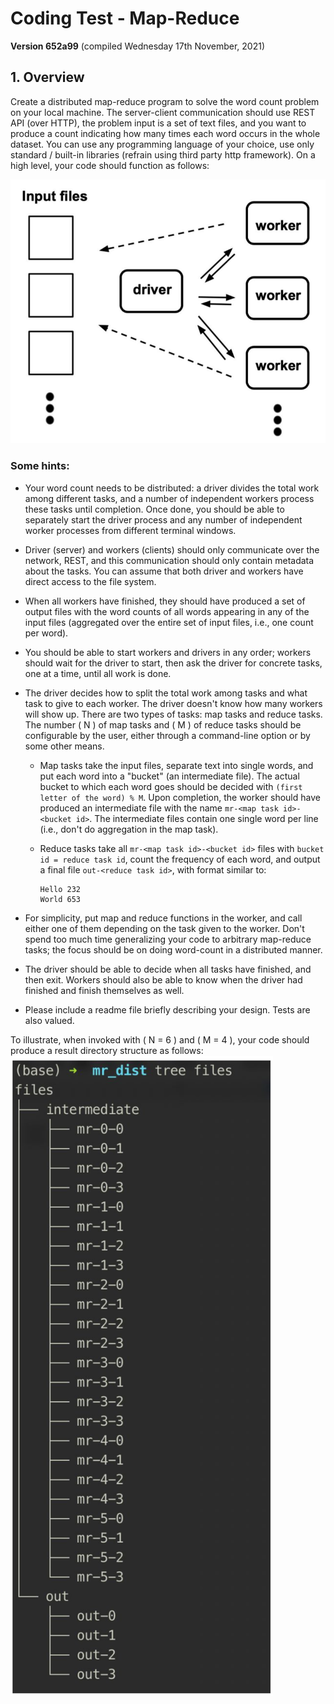 # Coding Test - Map-Reduce

**Version 652a99** (compiled Wednesday 17th November, 2021)

## 1. Overview

Create a distributed map-reduce program to solve the word count problem on your local machine. 
The server-client communication should use REST API (over HTTP), the problem input is a set of text files, and you want to produce a count indicating how many times each word occurs in the whole dataset. 
You can use any programming language of your choice, use only standard / built-in libraries (refrain using third party http framework). 
On a high level, your code should function as follows:

![screenshoot1](./screenshot1.png)

### Some hints:

- Your word count needs to be distributed: a driver divides the total work among different tasks, and a number of independent workers process these tasks until completion. 
  Once done, you should be able to separately start the driver process and any number of independent worker processes from different terminal windows.
  
- Driver (server) and workers (clients) should only communicate over the network, REST, and this communication should only contain metadata about the tasks. 
  You can assume that both driver and workers have direct access to the file system.
  
- When all workers have finished, they should have produced a set of output files with the word counts of all words appearing in any of the input files 
  (aggregated over the entire set of input files, i.e., one count per word).
  
- You should be able to start workers and drivers in any order; workers should wait for the driver to start, then ask the driver for concrete tasks, one at a time, until all work is done.
  
- The driver decides how to split the total work among tasks and what task to give to each worker. 
  The driver doesn't know how many workers will show up. There are two types of tasks: map tasks and reduce tasks. The number \( N \) of map tasks and \( M \) of reduce tasks should be configurable by the user, either through a command-line option or by some other means.
  
  - Map tasks take the input files, separate text into single words, and put each word into a "bucket" (an intermediate file). 
  The actual bucket to which each word goes should be decided with `(first letter of the word) % M`. Upon completion, the worker should have produced an intermediate file with the name `mr-<map task id>-<bucket id>`. The intermediate files contain one single word per line (i.e., don't do aggregation in the map task).
  
  - Reduce tasks take all `mr-<map task id>-<bucket id>` files with `bucket id = reduce task id`, count the frequency of each word, and output a final file `out-<reduce task id>`, with format similar to:
    ```
    Hello 232
    World 653
    ```

- For simplicity, put map and reduce functions in the worker, and call either one of them depending on the task given to the worker. Don't spend too much time generalizing your code to arbitrary map-reduce tasks; the focus should be on doing word-count in a distributed manner.
  
- The driver should be able to decide when all tasks have finished, and then exit. Workers should also be able to know when the driver had finished and finish themselves as well.
  
- Please include a readme file briefly describing your design. Tests are also valued.

To illustrate, when invoked with ( N = 6 ) and ( M = 4 ), your code should produce a result directory structure as follows:
![screenshoot2](./screenshot2.png)